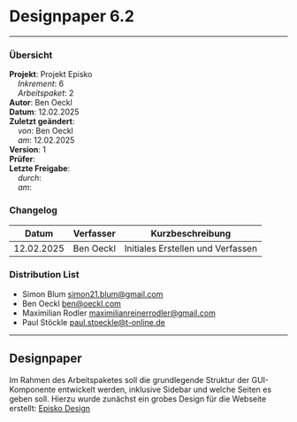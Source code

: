 # Designpaper 6.2

---

### Übersicht

**Projekt**: Projekt Episko \
&nbsp;&nbsp;&nbsp;&nbsp;_Inkrement_: 6\
&nbsp;&nbsp;&nbsp;&nbsp;_Arbeitspaket_: 2\
**Autor**: Ben Oeckl\
**Datum**: 12.02.2025\
**Zuletzt geändert**: \
&nbsp;&nbsp;&nbsp;&nbsp;_von_: Ben Oeckl\
&nbsp;&nbsp;&nbsp;&nbsp;_am_: 12.02.2025\
**Version**: 1 \
**Prüfer**: \
**Letzte Freigabe**: \
&nbsp;&nbsp;&nbsp;&nbsp;_durch_: \
&nbsp;&nbsp;&nbsp;&nbsp;_am_: 

### Changelog

| Datum      | Verfasser | Kurzbeschreibung                  |
| ---------- | --------- | --------------------------------- |
| 12.02.2025 | Ben Oeckl  | Initiales Erstellen und Verfassen |

### Distribution List

- Simon Blum <simon21.blum@gmail.com>
- Ben Oeckl <ben@oeckl.com>
- Maximilian Rodler <maximilianreinerrodler@gmail.com>
- Paul Stöckle <paul.stoeckle@t-online.de>

---

## Designpaper
Im Rahmen des Arbeitspaketes soll die grundlegende Struktur der GUI-Komponente entwickelt werden, inklusive Sidebar und welche Seiten es geben soll. Hierzu wurde zunächst ein grobes Design für die Webseite erstellt: [Episko Design](https://docs.google.com/presentation/d/1zcNZIs43wrDKgl683DlD1-Egj-5LkYDVW_ZLYYDRLa0/edit#slide=id.p)
